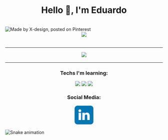 <h1 align="center">Hello 👋, I'm Eduardo</h1>
<br/>

<div align="inline">
  <img alt="Made by X-design, posted on Pinterest" src="https://user-images.githubusercontent.com/54647722/172732931-6c1ddfb0-d146-492b-b523-680f3ea408c7.gif">
</div>
<div align="center" style="display: inline_block">
  <img height="150em" src="https://github-readme-stats.vercel.app/api?username=eduardosucupira&show_icons=true&theme=tokyonight&include_all_commits=true&count_private=true">
  <im height="150em" src="https://github-readme-stats.vercel.app/api/top-langs/?username=eduardosucupira&layout=compact&theme=tokyonight&langs_count=7">
</div>

<br/>

<hr/>
<div align="center">
   <img height="180em" width:"50%" src="https://github-readme-streak-stats.herokuapp.com/?user=eduardosucupira&theme=tokyonight">
</div>
<hr/>
<div style="display: inline_block" align="center">
  <h3>Techs I'm learning:</h3>
   <img src="https://img.shields.io/badge/HTML5-E34F26?style=for-the-badge&logo=html5&logoColor=white">
   <img src="https://img.shields.io/badge/CSS3-1572B6?style=for-the-badge&logo=css3&logoColor=white">
   <img src="https://img.shields.io/badge/JavaScript-F7DF1E?style=for-the-badge&logo=javascript&logoColor=black">
</div>

<div style="display: inline_block;" align="center">
  <h3>Social Media:</h3>
  <a href="#">
    <img height="60em" src="https://github.com/edent/SuperTinyIcons/blob/master/images/svg/linkedin.svg">
  </a>
</div>

  
  ![Snake animation](https://github.com/eduardosucupira/eduardosucupira/blob/output/github-contribution-grid-snake.svg)
